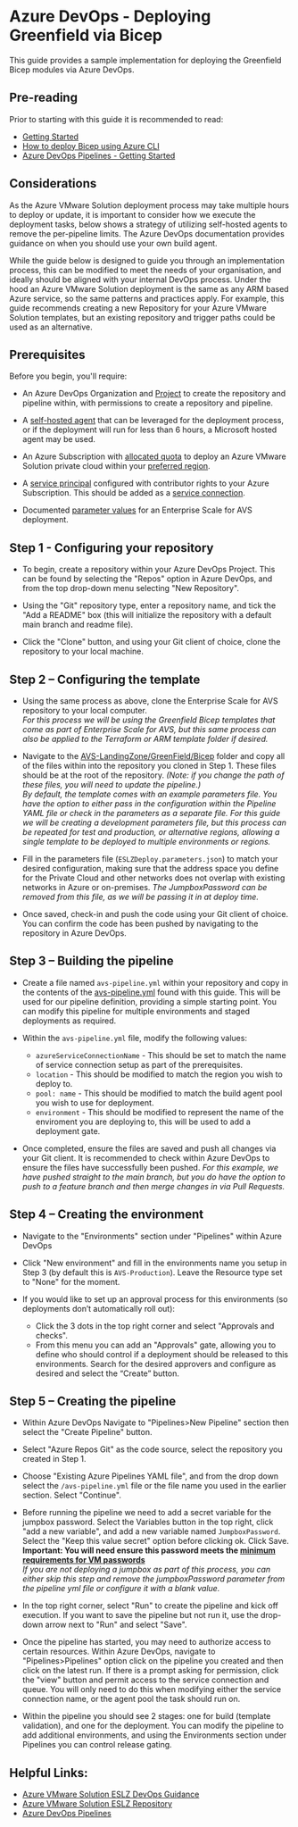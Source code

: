 # Azure DevOps - Deploying Greenfield via Bicep

This guide provides a sample implementation for deploying the Greenfield Bicep modules via Azure DevOps. 

## Pre-reading

Prior to starting with this guide it is recommended to read:
- [Getting Started](../../GettingStarted.md) 
- [How to deploy Bicep using Azure CLI](https://learn.microsoft.com/en-us/azure/azure-resource-manager/bicep/deploy-cli)
- [Azure DevOps Pipelines - Getting Started](https://learn.microsoft.com/en-us/azure/devops/pipelines/get-started/pipelines-get-started?view=azure-devops)

## Considerations

As the Azure VMware Solution deployment process may take multiple hours to deploy or update, it is important to consider how we execute the deployment tasks, below shows a strategy of utilizing self-hosted agents to remove the per-pipeline limits. The Azure DevOps documentation provides guidance on when you should use your own build agent.  

While the guide below is designed to guide you through an implementation process, this can be modified to meet the needs of your organisation, and ideally should be aligned with your internal DevOps process. Under the hood an Azure VMware Solution deployment is the same as any ARM based Azure service, so the same patterns and practices apply. For example, this guide recommends creating a new Repository for your Azure VMware Solution templates, but an existing repository and trigger paths could be used as an alternative.

## Prerequisites

Before you begin, you'll require:
- An Azure DevOps Organization and [Project](https://learn.microsoft.com/en-us/azure/devops/organizations/projects/about-projects?view=azure-devops) to create the repository and pipeline within, with permissions to create a repository and pipeline.

- A [self-hosted agent](https://learn.microsoft.com/en-us/azure/devops/pipelines/agents/agents?view=azure-devops&tabs=browser) that can be leveraged for the deployment process, or if the deployment will run for less than 6 hours, a Microsoft hosted agent may be used.

- An Azure Subscription with [allocated quota](https://learn.microsoft.com/en-us/azure/azure-vmware/request-host-quota-azure-vmware-solution) to deploy an Azure VMware Solution private cloud within your [preferred region](https://aka.ms/avsregions).

- A [service principal](https://learn.microsoft.com/en-us/cli/azure/create-an-azure-service-principal-azure-cli) configured with contributor rights to your Azure Subscription. This should be added as a [service connection](https://learn.microsoft.com/en-us/azure/devops/pipelines/library/service-endpoints?view=azure-devops&tabs=yaml).

- Documented [parameter values](../../AVS-Landing-Zone/GreenField/Bicep/ESLZDeploy.parameters.json) for an Enterprise Scale for AVS deployment.

## Step 1 - Configuring your repository

- To begin, create a repository within your Azure DevOps Project. This can be found by selecting the "Repos" option in Azure DevOps, and from the top drop-down menu selecting "New Repository".

- Using the "Git" repository type, enter a repository name, and tick the "Add a README" box (this will initialize the repository with a default main branch and readme file).

- Click the "Clone" button, and using your Git client of choice, clone the repository to your local machine.

## Step 2 – Configuring the template

- Using the same process as above, clone the Enterprise Scale for AVS repository to your local computer.  
_For this process we will be using the Greenfield Bicep templates that come as part of Enterprise Scale for AVS, but this same process can also be applied to the Terraform or ARM template folder if desired._  

- Navigate to the [AVS-LandingZone/GreenField/Bicep](../../AVS-Landing-Zone/GreenField/Bicep/) folder and copy all of the files within into the repository you cloned in Step 1. These files should be at the root of the repository. _(Note: if you change the path of these files, you will need to update the pipeline.)_  
_By default, the template comes with an example parameters file. You have the option to either pass in the configuration within the Pipeline YAML file or check in the parameters as a separate file. For this guide we will be creating a development parameters file, but this process can be repeated for test and production, or alternative regions, allowing a single template to be deployed to multiple environments or regions._

- Fill in the parameters file (`ESLZDeploy.parameters.json`) to match your desired configuration, making sure that the address space you define for the Private Cloud and other networks does not overlap with existing networks in Azure or on-premises.
_The JumpboxPassword can be removed from this file, as we will be passing it in at deploy time._

- Once saved, check-in and push the code using your Git client of choice. You can confirm the code has been pushed by navigating to the repository in Azure DevOps.

## Step 3 – Building the pipeline

- Create a file named `avs-pipeline.yml` within your repository and copy in the contents of the [avs-pipeline.yml](./avs-pipeline.yml) found with this guide. This will be used for our pipeline definition, providing a simple starting point. You can modify this pipeline for multiple environments and staged deployments as required.

- Within the `avs-pipeline.yml` file, modify the following values:
  - `azureServiceConnectionName` - This should be set to match the name of service connection setup as part of the prerequisites.
  - `location` - This should be modified to match the region you wish to deploy to.
  - `pool: name` - This should be modified to match the build agent pool you wish to use for deployment.
  - `environment` - This should be modified to represent the name of the enviroment you are deploying to, this will be used to add a deployment gate.

- Once completed, ensure the files are saved and push all changes via your Git client. It is recommended to check within Azure DevOps to ensure the files have successfully been pushed.
_For this example, we have pushed straight to the main branch, but you do have the option to push to a feature branch and then merge changes in via Pull Requests._

## Step 4 – Creating the environment

- Navigate to the "Environments" section under "Pipelines" within Azure DevOps

- Click "New environment" and fill in the environments name you setup in Step 3 (by default this is `AVS-Production`). Leave the Resource type set to "None" for the moment.

- If you would like to set up an approval process for this environments (so deployments don’t automatically roll out):
  - Click the 3 dots in the top right corner and select "Approvals and checks". 
  - From this menu you can add an "Approvals" gate, allowing you to define who should control if a deployment should be released to this environments. Search for the desired approvers and configure as desired and select the “Create” button.

## Step 5 – Creating the pipeline
- Within Azure DevOps Navigate to "Pipelines>New Pipeline" section then select the "Create Pipeline" button.

- Select "Azure Repos Git" as the code source, select the repository you created in Step 1.

- Choose "Existing Azure Pipelines YAML file", and from the drop down select the `/avs-pipeline.yml` file or the file name you used in the earlier section. Select "Continue".

- Before running the pipeline we need to add a secret variable for the jumpbox password. Select the Variables button in the top right, click "add a new variable", and add a new variable named `JumpboxPassword`. Select the "Keep this value secret" option before clicking ok. Click Save.  
__Important: You will need ensure this password meets the [minimum requirements for VM passwords](https://learn.microsoft.com/en-us/azure/virtual-machines/windows/faq#what-are-the-password-requirements-when-creating-a-vm-)__  
_If you are not deploying a jumpbox as part of this process, you can either skip this step and remove the jumpboxPassword parameter from the pipeline yml file or configure it with a blank value._

- In the top right corner, select "Run" to create the pipeline and kick off execution. If you want to save the pipeline but not run it, use the drop-down arrow next to "Run" and select "Save".

- Once the pipeline has started, you may need to authorize access to certain resources. Within Azure DevOps, navigate to "Pipelines>Pipelines" option click on the pipeline you created and then click on the latest run. If there is a prompt asking for permission, click the "view" button and permit access to the service connection and queue. You will only need to do this when modifying either the service connection name, or the agent pool the task should run on.

- Within the pipeline you should see 2 stages: one for build (template validation), and one for the deployment. You can modify the pipeline to add additional environments, and using the Environments section under Pipelines you can control release gating.

## Helpful Links:
- [Azure VMware Solution ESLZ DevOps Guidance](https://docs.microsoft.com/en-us/azure/cloud-adoption-framework/scenarios/azure-vmware/eslz-platform-automation-and-devops)
- [Azure VMware Solution ESLZ Repository](https://github.com/Azure/Enterprise-Scale-for-AVS)
- [Azure DevOps Pipelines](https://docs.microsoft.com/en-us/azure/devops/pipelines/?view=azure-devops)

